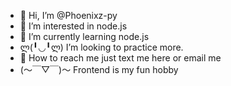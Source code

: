 - 👋 Hi, I’m @Phoenixz-py
- 👀 I’m interested in node.js 
- 🌱 I’m currently learning node.js
- ლ(╹◡╹ლ) I’m looking to practice more.
- 🤔 How to reach me just text me here or email me
- (～￣▽￣)～ Frontend is my fun hobby
<!---
Phoenixz-py/Phoenixz-py is a ✨ special ✨ repository because its `README.md` (this file) appears on your GitHub profile.
You can click the Preview link to take a look at your changes.
--->
